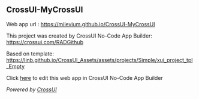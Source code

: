 ## CrossUI-MyCrossUI
Web app url : https://milevium.github.io/CrossUI-MyCrossUI

This project was created by CrossUI No-Code App Builder: https://crossui.com/RADGithub

Based on template: https://linb.github.io/CrossUI_Assets/assets/projects/Simple/xui_project_tpl_Empty

Click [here](https://crossui.com/RADGithub/#!from=github&owner=milevium&repo=CrossUI-MyCrossUI) to edit this web app in CrossUI No-Code App Builder

<i>Powered by [CrossUI](https://crossui.com)</i>
